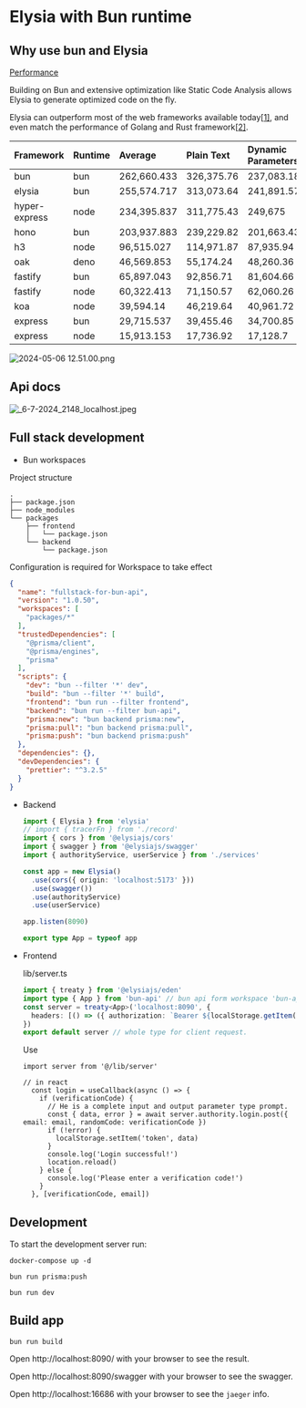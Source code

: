 # Elysia with Bun runtime

## Why use bun and Elysia
[Performance](https://elysiajs.com/at-glance.html#performance)

Building on Bun and extensive optimization like Static Code Analysis allows Elysia to generate optimized code on the fly.

Elysia can outperform most of the web frameworks available today[[1\]](https://elysiajs.com/at-glance.html#ref-1), and even match the performance of Golang and Rust framework[[2\]](https://elysiajs.com/at-glance.html#ref-2).

| Framework     | Runtime | Average     | Plain Text | Dynamic Parameters | JSON Body  |
| :------------ | :------ | :---------- | :--------- | :----------------- | :--------- |
| bun           | bun     | 262,660.433 | 326,375.76 | 237,083.18         | 224,522.36 |
| elysia        | bun     | 255,574.717 | 313,073.64 | 241,891.57         | 211,758.94 |
| hyper-express | node    | 234,395.837 | 311,775.43 | 249,675            | 141,737.08 |
| hono          | bun     | 203,937.883 | 239,229.82 | 201,663.43         | 170,920.4  |
| h3            | node    | 96,515.027  | 114,971.87 | 87,935.94          | 86,637.27  |
| oak           | deno    | 46,569.853  | 55,174.24  | 48,260.36          | 36,274.96  |
| fastify       | bun     | 65,897.043  | 92,856.71  | 81,604.66          | 23,229.76  |
| fastify       | node    | 60,322.413  | 71,150.57  | 62,060.26          | 47,756.41  |
| koa           | node    | 39,594.14   | 46,219.64  | 40,961.72          | 31,601.06  |
| express       | bun     | 29,715.537  | 39,455.46  | 34,700.85          | 14,990.3   |
| express       | node    | 15,913.153  | 17,736.92  | 17,128.7           | 12,873.84  |

![2024-05-06 12.51.00.png](https://s2.loli.net/2024/05/06/1TDsQYSHNvngmw9.png)

## Api docs
![_6-7-2024_2148_localhost.jpeg](https://s2.loli.net/2024/07/06/POZSw2aNh1D8LQY.jpg)

## Full stack development

- Bun workspaces

 Project structure

  ```
  .
  ├── package.json
  ├── node_modules
  └── packages
      ├── frontend
      │   └── package.json
      └── backend
          └── package.json
  ```

  Configuration is required for Workspace to take effect

  ```json
  {
    "name": "fullstack-for-bun-api",
    "version": "1.0.50",
    "workspaces": [
      "packages/*"
    ],
    "trustedDependencies": [
      "@prisma/client",
      "@prisma/engines",
      "prisma"
    ],
    "scripts": {
      "dev": "bun --filter '*' dev",
      "build": "bun --filter '*' build",
      "frontend": "bun run --filter frontend",
      "backend": "bun run --filter bun-api",
      "prisma:new": "bun backend prisma:new",
      "prisma:pull": "bun backend prisma:pull",
      "prisma:push": "bun backend prisma:push"
    },
    "dependencies": {},
    "devDependencies": {
      "prettier": "^3.2.5"
    }
  }
  ```

- Backend

  ```ts
  import { Elysia } from 'elysia'
  // import { tracerFn } from './record'
  import { cors } from '@elysiajs/cors'
  import { swagger } from '@elysiajs/swagger'
  import { authorityService, userService } from './services'
  
  const app = new Elysia()
    .use(cors({ origin: 'localhost:5173' }))
    .use(swagger())
    .use(authorityService)
    .use(userService)
  
  app.listen(8090)
  
  export type App = typeof app
  ```

  

- Frontend

  lib/server.ts

  ```ts
  import { treaty } from '@elysiajs/eden'
  import type { App } from 'bun-api' // bun api form workspace 'bun-api' ,that is your backend project.
  const server = treaty<App>('localhost:8090', {
    headers: [() => ({ authorization: `Bearer ${localStorage.getItem('token')}` })],
  })
  export default server // whole type for client request.
  ```

  Use

  ```tsx
  import server from '@/lib/server'
  
  // in react
    const login = useCallback(async () => {
      if (verificationCode) {
        // He is a complete input and output parameter type prompt.
        const { data, error } = await server.authority.login.post({ email: email, randomCode: verificationCode })
        if (!error) {
          localStorage.setItem('token', data)
        }
        console.log('Login successful!')
        location.reload()
      } else {
        console.log('Please enter a verification code!')
      }
    }, [verificationCode, email])
  ```

## Development

To start the development server run:

```docker
docker-compose up -d
```

```shell
bun run prisma:push
```

```shell
bun run dev
```

## Build app
```shell
bun run build
```

Open http://localhost:8090/ with your browser to see the result.

Open http://localhost:8090/swagger with your browser to see the swagger.

Open http://localhost:16686 with your browser to see the `jaeger` info.


